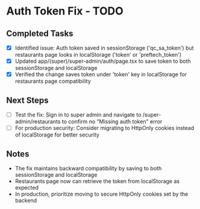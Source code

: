# Auth Token Fix - TODO

## Completed Tasks
- [x] Identified issue: Auth token saved in sessionStorage ('qc_sa_token') but restaurants page looks in localStorage ('token' or 'preftech_token')
- [x] Updated app/(super)/super-admin/auth/page.tsx to save token to both sessionStorage and localStorage
- [x] Verified the change saves token under 'token' key in localStorage for restaurants page compatibility

## Next Steps
- [ ] Test the fix: Sign in to super admin and navigate to /super-admin/restaurants to confirm no "Missing auth token" error
- [ ] For production security: Consider migrating to HttpOnly cookies instead of localStorage for better security

## Notes
- The fix maintains backward compatibility by saving to both sessionStorage and localStorage
- Restaurants page now can retrieve the token from localStorage as expected
- In production, prioritize moving to secure HttpOnly cookies set by the backend
